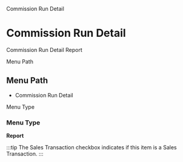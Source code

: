 
Commission Run Detail
# Commission Run Detail


Commission Run Detail Report

Menu Path
## Menu Path



- Commission Run Detail

Menu Type
### Menu Type

**Report**

:::tip
The Sales Transaction checkbox indicates if this item is a Sales Transaction.
:::
